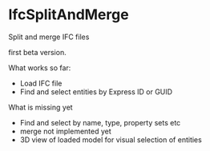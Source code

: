 # IfcSplitAndMerge
Split and merge IFC files

first beta version. 

What works so far:
- Load IFC file
- Find and select entities by Express ID or GUID


What is missing yet
- Find and select by name, type, property sets etc
- merge not implemented yet
- 3D view of loaded model for visual selection of entities
